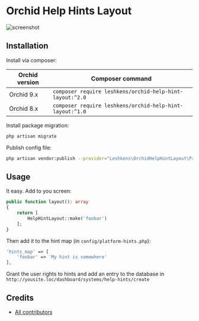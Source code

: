 # Orchid Help Hints Layout

![screenshot](https://user-images.githubusercontent.com/8939383/93819753-93d7fb80-fc75-11ea-9a14-d6af37393527.png)

## Installation

Install via composer:

| Orchid version                     | Composer command                                  |
|-------------------------------------|---------------------------------------------------|
| Orchid 9.x | `composer require leshkens/orchid-help-hint-layout:^2.0` |
| Orchid 8.x | `composer require leshkens/orchid-help-hint-layout:^1.0` |


Install package migration:
```bash
php artisan migrate
```

Publish config file:

```bash
php artisan vendor:publish --provider="Leshkens\OrchidHelpHintLayout\Providers\ServiceProvider"
```

## Usage

It easy. Add to you screen:

```php
public function layout(): array
{
    return [
        HelpHintLayout::make('foobar')
    ];
}
```

Then add it to the hint map (in `config/platform-hints.php`):

```php
'hints_map' => [
    'foobar' => 'My hint is somewhere'
],
```

Grant the user rights to hints and add an entry to the database in `http://yousite.loc/dashboard/systems/help-hints/create`


## Credits

- [All contributors](https://github.com/leshkens/orchid-help-hint-layout/graphs/contributors)

